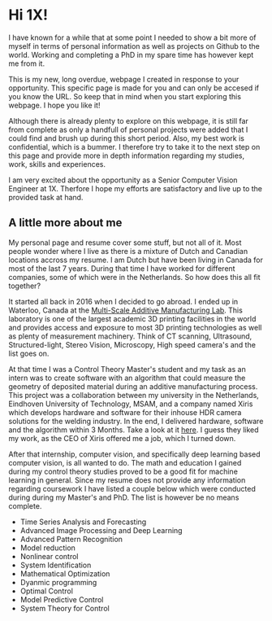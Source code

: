 
# Hi 1X!

I have known for a while that at some point I needed to show a bit more of myself 
in terms of personal information as well as projects on Github to the world. 
Working and completing a PhD in my spare time has however kept me from it. 

This is my new, long overdue, webpage I created in response to your opportunity. 
This specific page is made for you and can only be accesed if you know the URL. 
So keep that in mind when you start exploring this webpage. I hope you like it!

Although there is already plenty to explore on this webpage, it is still far from
complete as only a handfull of personal projects were added that I could find and
brush up during this short period. Also, my best work is confidential, which is a
bummer. I therefore try to take it to the next step on this page and provide
more in depth information regarding my studies, work, skills and experiences. 

I am very excited about the opportunity as a Senior Computer Vision Engineer at 1X. 
Therfore I hope my efforts are satisfactory and live up to the provided task at hand. 

## A little more about me

My personal page and resume cover some stuff, but not all of it. Most people 
wonder where I live as there is a mixture of Dutch and Canadian locations 
accross my resume. I am Dutch but have been living in Canada for most of the last
7 years. During that time I have worked for different companies, some of which 
were in the Netherlands. So how does this all fit together?

It started all back in 2016 when I decided to go abroad. I ended up in Waterloo,
Canada at the [Multi-Scale Additive Manufacturing Lab](https://msam.uwaterloo.ca/). 
This laboratory is one of the largest academic 3D printing facilities in the 
world and provides access and exposure to most 3D printing technologies as well 
as plenty of measurement machinery. Think of CT scanning, Ultrasound, Structured-light,
Stereo Vision, Microscopy, High speed camera's and the list goes on. 

At that time I was a Control Theory Master's student and my task as an intern was 
to create software with an algorithm that could measure the geometry of deposited 
material during an additive manufacturing process. This project was a collaboration 
between my university in the Netherlands, Eindhoven University of Technology, MSAM,
and a company named Xiris which develops hardware and software for their inhouse 
HDR camera solutions for the welding industry. In the end, I delivered hardware, 
software and the algorithm within 3 Months. Take a look at it [here](https://github.com/gijsvanhoutum/vbgt).
I guess they liked my work, as the CEO of Xiris offered me a job, which I turned down. 

After that internship, computer vision, and specifically deep learning based 
computer vision, is all wanted to do. The math and education I gained during my 
control theory studies proved to be a good fit for machine learning in general. 
Since my resume does not provide any information regarding coursework I have listed 
a couple below which were conducted during during my Master's and PhD. The list 
is however be no means complete. 
- Time Series Analysis and Forecasting
- Advanced Image Processing and Deep Learning
- Advanced Pattern Recognition
- Model reduction
- Nonlinear control
- System Identification
- Mathematical Optimization
- Dyanmic programming
- Optimal Control
- Model Predictive Control
- System Theory for Control